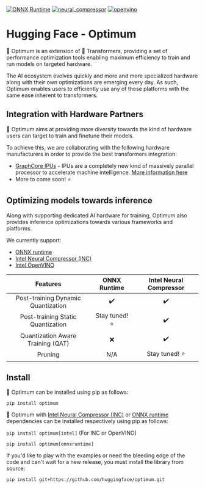 [![ONNX Runtime](https://github.com/huggingface/optimum/actions/workflows/test-onnxruntime.yml/badge.svg)](https://github.com/huggingface/optimum/actions/workflows/test-onnxruntime.yml)
[![neural_compressor](https://github.com/huggingface/optimum/actions/workflows/test-intel.yml/badge.svg)](https://github.com/huggingface/optimum/actions/workflows/test-intel.yml)
[![openvino](https://github.com/huggingface/optimum/actions/workflows/test-openvino.yml/badge.svg)](https://github.com/huggingface/optimum/actions/workflows/test-openvino.yml)

# Hugging Face - Optimum

🤗 Optimum is an extension of 🤗 Transformers, providing a set of performance optimization tools enabling maximum efficiency to train and run models on targeted hardware.

The AI ecosystem evolves quickly and more and more specialized hardware along with their own optimizations are emerging every day.
As such, Optimum enables users to efficiently use any of these platforms with the same ease inherent to transformers.


## Integration with Hardware Partners

🤗 Optimum aims at providing more diversity towards the kind of hardware users can target to train and finetune their models.

To achieve this, we are collaborating with the following hardware manufacturers in order to provide the best transformers integration:
- [GraphCore IPUs](https://github.com/huggingface/optimum-graphcore) - IPUs are a completely new kind of massively parallel processor to accelerate machine intelligence. [More information here](https://www.graphcore.ai/products/ipu)
- More to come soon! :star:

## Optimizing models towards inference

Along with supporting dedicated AI hardware for training, Optimum also provides inference optimizations towards various frameworks and
platforms.


We currently support:

* [ONNX runtime](https://github.com/microsoft/onnxruntime)
* [Intel Neural Compressor (INC)](https://github.com/intel/neural-compressor)
* [Intel OpenVINO](https://github.com/openvinotoolkit/openvino)

| Features                           | ONNX Runtime          | Intel Neural Compressor |
|:----------------------------------:|:---------------------:|:-----------------------:|
| Post-training Dynamic Quantization |  :heavy_check_mark:   |    :heavy_check_mark:   |
| Post-training Static Quantization  |  Stay tuned! :star:   |    :heavy_check_mark:   |
| Quantization Aware Training (QAT)  |        :x:            |    :heavy_check_mark:   |
| Pruning                            |        N/A            |    Stay tuned! :star:   |


## Install

🤗 Optimum can be installed using pip as follows:

`pip install optimum`

🤗 Optimum with [Intel Neural Compressor (INC)](https://github.com/intel/neural-compressor) or [ONNX runtime](https://github.com/microsoft/onnxruntime) dependencies can be installed respectively using pip as follows:

`pip install optimum[intel]` (For INC or OpenVINO)

`pip install optimum[onnxruntime]`

If you'd like to play with the examples or need the bleeding edge of the code and can't wait for a new release, you must install the library from source:

`pip install git+https://github.com/huggingface/optimum.git`
